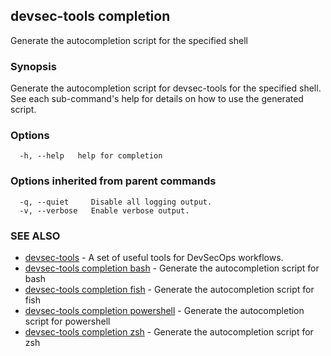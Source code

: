 ## devsec-tools completion

Generate the autocompletion script for the specified shell

### Synopsis

Generate the autocompletion script for devsec-tools for the specified shell.
See each sub-command's help for details on how to use the generated script.

### Options

```
  -h, --help   help for completion
```

### Options inherited from parent commands

```
  -q, --quiet     Disable all logging output.
  -v, --verbose   Enable verbose output.
```

### SEE ALSO

* [devsec-tools](devsec-tools.md)  - A set of useful tools for DevSecOps workflows.
* [devsec-tools completion bash](devsec-tools_completion_bash.md)  - Generate the autocompletion script for bash
* [devsec-tools completion fish](devsec-tools_completion_fish.md)  - Generate the autocompletion script for fish
* [devsec-tools completion powershell](devsec-tools_completion_powershell.md)  - Generate the autocompletion script for powershell
* [devsec-tools completion zsh](devsec-tools_completion_zsh.md)  - Generate the autocompletion script for zsh
